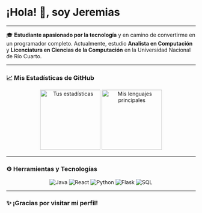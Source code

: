 # ¡Hola! 👋, soy Jeremias

---

🎓 **Estudiante apasionado por la tecnología** y en camino de convertirme en un programador completo. Actualmente, estudio **Analista en Computación** y **Licenciatura en Ciencias de la Computación** en la Universidad Nacional de Río Cuarto.

---

### 📈 Mis Estadísticas de GitHub

<div align="center">
  <img height="160em" src="https://github-readme-stats.vercel.app/api?username=jeremiasavaro&show_icons=true&theme=radical" alt="Tus estadísticas"/>
  <img height="160em" src="https://github-readme-stats.vercel.app/api/top-langs/?username=jeremiasavaro&layout=compact&theme=radical" alt="Mis lenguajes principales"/>
</div>

---

### ⚙️ Herramientas y Tecnologías

<div align="center">
<img src="https://img.shields.io/badge/Java-007396?style=for-the-badge&logo=java&logoColor=white" alt="Java"/>  
  <img src="https://img.shields.io/badge/React-61DAFB?style=for-the-badge&logo=react&logoColor=black" alt="React"/>
  <img src="https://img.shields.io/badge/Python-3776AB?style=for-the-badge&logo=python&logoColor=white" alt="Python"/> 
  <img src="https://img.shields.io/badge/Flask-000000?style=for-the-badge&logo=flask&logoColor=white" alt="Flask"/>
  <img src="https://img.shields.io/badge/SQL-4479A1?style=for-the-badge&logo=sql&logoColor=white" alt="SQL"/>

</div>

---

### ✨ ¡Gracias por visitar mi perfil!
